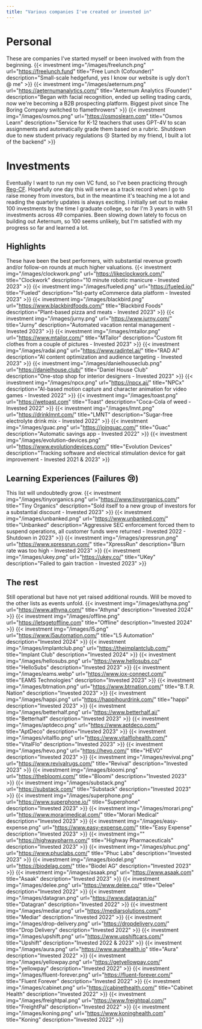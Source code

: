 ```yaml
---
title: "Various companies I've created or invested in"
---
```

# Personal
These are companies I've started myself or been involved with from the beginning.
{{< investment img="/images/freelunch.png" url="https://freelunch.fund" title="Free Lunch (Cofounder)" description="Small-scale hedgefund, yes I know our website is ugly don't @ me" >}}
{{< investment img="/images/aeternum.png" url="https://aeternumanalytics.com/" title="Aeternum Analytics (Founder)" description="Began with facial recognition, ended up selling trading cards, now we're becoming a B2B prospecting platform. Biggest pivot since The Boring Company switched to flamethrowers" >}}
{{< investment img="/images/osmos.png" url="https://osmoslearn.com" title="Osmos Learn" description="Service for K-12 teachers that uses GPT-4V to scan assignments and automatically grade them based on a rubric. Shutdown due to new student privacy regulations :cry: Started by my friend, I built a lot of the backend" >}}

# Investments
Eventually I want to run my own VC fund, so I've been practicing through [Reg-CF](https://www.investor.gov/introduction-investing/investing-basics/glossary/regulation-crowdfunding). Hopefully one day this will serve as a track record when I go to raise money from investors, but in the meantime it's teaching me a lot and reading the quarterly updates is always exciting. I initially set out to make 100 investments by the time I graduate college, so far I'm 3 years in with 51 investments across 49 companies. Been slowing down lately to focus on building out Aeternum, so 100 seems unlikely, but I'm satisfied with my progress so far and learned a lot.
## Highlights
These have been the best performers, with substantial revenue growth and/or follow-on rounds at much higher valuations.
{{< investment img="/images/clockwork.png" url="https://likeclockwork.com/" title="Clockwork" description="10 minute robotic manicure - Invested 2023" >}}
{{< investment img="/images/fueled.png" url="https://fueled.io/" title="Fueled" description="1st-party eCommerce data platform - Invested 2023" >}}
{{< investment img="/images/blackbird.png" url="https://www.blackbirdfoods.com/" title="Blackbird Foods" description="Plant-based pizza and meats - Invested 2023" >}}
{{< investment img="/images/jurny.png" url="https://www.jurny.com/" title="Jurny" description="Automated vacation rental management - Invested 2023" >}}
{{< investment img="/images/mtailor.png" url="https://www.mtailor.com/" title="MTailor" description="Custom fit clothes from a couple of pictures - Invested 2023" >}}
{{< investment img="/images/radai.png" url="https://www.radintel.ai/" title="RAD AI" description="AI content optimization and audience targeting - Invested 2023" >}}
{{< investment img="/images/danielhouseclub.png" url="https://danielhouse.club/" title="Daniel House Club" description="One-stop shop for interior designers - Invested 2023" >}}
{{< investment img="/images/npcx.png" url="https://npcx.ai/" title="NPCx" description="AI-based motion capture and character animation for video games - Invested 2022" >}}
{{< investment img="/images/toast.png" url="https://wetoast.com" title="Toast" description="Coca-Cola of weed - Invested 2022" >}}
{{< investment img="/images/lmnt.png" url="https://drinklmnt.com/" title="LMNT" description="Sugar-free electrolyte drink mix - Invested 2022" >}}
{{< investment img="/images/guac.png" url="https://joinguac.com/" title="Guac" description="Automatic savings app - Invested 2022" >}}
{{< investment img="/images/evolution-devices.png" url="https://www.evolutiondevices.com/" title="Evolution Devices" description="Tracking software and electrical stimulation device for gait improvement - Invested 2021 & 2023" >}}
## Learning Experiences (Failures :cry:)
This list will undoubtedly grow.
{{< investment img="/images/tinyorganics.png" url="https://www.tinyorganics.com/" title="Tiny Organics" description="Sold itself to a new group of investors for a substantial discount - Invested 2023" >}}
{{< investment img="/images/unbanked.png" url="https://www.unbanked.com/" title="Unbanked" description="Aggressive SEC enforcement forced them to suspend operations, all customer funds were returned - Invested 2022 - Shutdown in 2023" >}}
{{< investment img="/images/xpressrun.png" url="https://www.xpressrun.com/" title="XpressRun" description="Burn rate was too high - Invested 2023" >}}
{{< investment img="/images/ukey.png" url="https://ukey.co/" title="UKey" description="Failed to gain traction - Invested 2023" >}}
## The rest
Still operational but have not yet raised additional rounds. Will be moved to the other lists as events unfold.
{{< investment img="/images/athyna.png" url="https://www.athyna.com/" title="Athyna" description="Invested 2024" >}}
{{< investment img="/images/offline.png" url="https://letsgetoffline.com" title="Offline" description="Invested 2024" >}}
{{< investment img="/images/l5.png" url="https://www.l5automation.com/" title="L5 Automation" description="Invested 2024" >}}
{{< investment img="/images/implantclub.png" url="https://theimplantclub.com/" title="Implant Club" description="Invested 2024" >}}
{{< investment img="/images/hellosubs.png" url="https://www.hellosubs.co/" title="HelloSubs" description="Invested 2023" >}}
{{< investment img="/images/eams.webp" url="https://www.iox-connect.com/" title="EAMS Technologies" description="Invested 2023" >}}
{{< investment img="/images/btrnation.png" url="https://www.btrnation.com/" title="B.T.R. Nation" description="Invested 2023" >}}
{{< investment img="/images/happi.png" url="https://happihourdrink.com/" title="happi" description="Invested 2023" >}}
{{< investment img="/images/betterhalf.png" url="https://www.betterhalf.ai/" title="Betterhalf" description="Invested 2023" >}}
{{< investment img="/images/aptdeco.png" url="https://www.aptdeco.com/" title="AptDeco" description="Invested 2023" >}}
{{< investment img="/images/vitalflo.png" url="https://www.vitalflohealth.com/" title="VitalFlo" description="Invested 2023" >}}
{{< investment img="/images/hevo.png" url="https://hevo.com/" title="HEVO" description="Invested 2023" >}}
{{< investment img="/images/revival.png" url="https://www.revivalrugs.com/" title="Revival" description="Invested 2023" >}}
{{< investment img="/images/bloomi.png" url="https://thebloomi.com/" title="Bloomi" description="Invested 2023" >}}
{{< investment img="/images/substack.png" url="https://substack.com/" title="Substack" description="Invested 2023" >}}
{{< investment img="/images/superphone.png" url="https://www.superphone.io/" title="Superphone" description="Invested 2023" >}}
{{< investment img="/images/morari.png" url="https://www.morarimedical.com/" title="Morari Medical" description="Invested 2023" >}}
{{< investment img="/images/easy-expense.png" url="https://www.easy-expense.com/" title="Easy Expense" description="Invested 2023" >}}
{{< investment img="" url="https://highwaypharm.com/" title="Highway Pharmaceuticals" description="Invested 2023" >}}
{{< investment img="/images/phuc.png" url="https://www.phuclabs.com/" title="Phuc Labs" description="Invested 2023" >}}
{{< investment img="/images/biodel.png" url="https://biodelag.com/" title="Biodel AG" description="Invested 2023" >}}
{{< investment img="/images/asaak.png" url="https://www.asaak.com" title="Asaak" description="Invested 2023" >}}
{{< investment img="/images/delee.png" url="https://www.delee.co/" title="Delee" description="Invested 2022" >}}
{{< investment img="/images/datagran.png" url="https://www.datagran.io/" title="Datagran" description="Invested 2022" >}}
{{< investment img="/images/mediar.png" url="https://mediarsolutions.com/" title="Mediar" description="Invested 2022" >}}
{{< investment img="/images/drop-delivery.png" url="https://dropdelivery.com/" title="Drop Delivery" description="Invested 2022" >}}
{{< investment img="/images/upshift.png" url="https://www.upshiftcars.com/" title="Upshift" description="Invested 2022 & 2023" >}}
{{< investment img="/images/aura.png" url="https://www.aurahealth.io" title="Aura" description="Invested 2022" >}}
{{< investment img="/images/yellowpay.png" url="https://getyellowpay.com/" title="yellowpay" description="Invested 2022" >}}
{{< investment img="/images/fluent-forever.png" url="https://fluent-forever.com/" title="Fluent Forever" description="Invested 2022" >}}
{{< investment img="/images/cabinet.png" url="https://cabinethealth.com/" title="Cabinet Health" description="Invested 2022" >}}
{{< investment img="/images/freightpal.png" url="https://www.freightpal.com/" title="FreightPal" description="Invested 2022" >}}
{{< investment img="/images/koning.png" url="https://www.koninghealth.com" title="Koning" description="Invested 2022" >}}